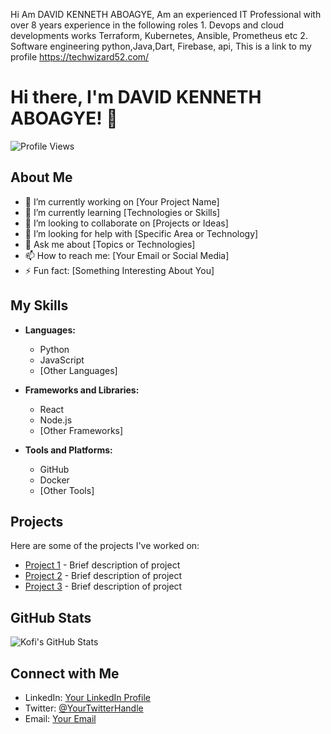 

Hi Am DAVID KENNETH ABOAGYE,
Am an experienced IT Professional with over 8 years experience in the following roles
      1. Devops and cloud developments works
        Terraform, Kubernetes, Ansible, Prometheus etc
      2. Software engineering 
        python,Java,Dart, Firebase, 
        api,
This is a link to my profile https://techwizard52.com/
# Hi there, I'm DAVID KENNETH ABOAGYE! 👋

![Profile Views](https://komarev.com/ghpvc/?username=kofi527&color=blue&style=flat-square)

## About Me

- 🔭 I’m currently working on [Your Project Name]
- 🌱 I’m currently learning [Technologies or Skills]
- 👯 I’m looking to collaborate on [Projects or Ideas]
- 🤔 I’m looking for help with [Specific Area or Technology]
- 💬 Ask me about [Topics or Technologies]
- 📫 How to reach me: [Your Email or Social Media]
- ⚡ Fun fact: [Something Interesting About You]

## My Skills

- **Languages:**
  - Python
  - JavaScript
  - [Other Languages]

- **Frameworks and Libraries:**
  - React
  - Node.js
  - [Other Frameworks]

- **Tools and Platforms:**
  - GitHub
  - Docker
  - [Other Tools]

## Projects

Here are some of the projects I've worked on:

- [Project 1](link-to-project) - Brief description of project
- [Project 2](link-to-project) - Brief description of project
- [Project 3](link-to-project) - Brief description of project

## GitHub Stats

![Kofi's GitHub Stats](https://github-readme-stats.vercel.app/api?username=kofi527&show_icons=true&theme=radical)

## Connect with Me

- LinkedIn: [Your LinkedIn Profile](link-to-profile)
- Twitter: [@YourTwitterHandle](link-to-profile)
- Email: [Your Email](mailto:your.email@example.com)

